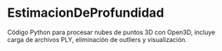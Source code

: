 # EstimacionDeProfundidad
Código Python para procesar nubes de puntos 3D con Open3D, incluye carga de archivos PLY, eliminación de outliers y visualización.
